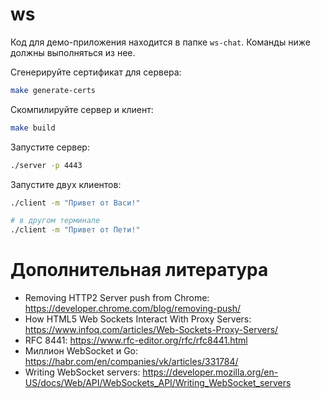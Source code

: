 # ws

Код для демо-приложения находится в папке `ws-chat`. Команды ниже должны выполняться из нее.

Сгенерируйте сертификат для сервера:

```bash
make generate-certs
```

Скомпилируйте сервер и клиент:

```bash
make build
```

Запустите сервер:

```bash
./server -p 4443
```

Запустите двух клиентов:

```bash
./client -m "Привет от Васи!"

# в другом терминале
./client -m "Привет от Пети!"
```

# Дополнительная литература

- Removing HTTP2 Server push from Chrome: https://developer.chrome.com/blog/removing-push/
- How HTML5 Web Sockets Interact With Proxy Servers: https://www.infoq.com/articles/Web-Sockets-Proxy-Servers/
- RFC 8441: https://www.rfc-editor.org/rfc/rfc8441.html
- Миллион WebSocket и Go: https://habr.com/en/companies/vk/articles/331784/
- Writing WebSocket servers: https://developer.mozilla.org/en-US/docs/Web/API/WebSockets_API/Writing_WebSocket_servers